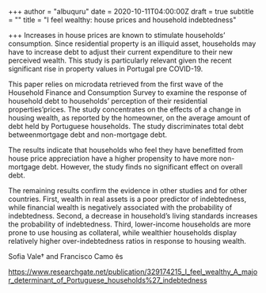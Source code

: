 +++
author = "albuquru"
date = 2020-10-11T04:00:00Z
draft = true
subtitle = ""
title = "I feel wealthy: house prices and household indebtedness"

+++
Increases in house prices are known to stimulate households’ consumption. Since residential property is an illiquid asset, households may have to increase debt to adjust their current expenditure to their new perceived wealth. This study is particularly relevant given the recent significant rise in property values in Portugal pre COVID-19.

This paper relies on microdata retrieved from the first wave of the Household Finance and Consumption Survey to examine the response of household debt to households’ perception of their residential properties’prices. The study concentrates on the effects of a change in housing wealth, as reported by the homeowner, on the average amount of debt held by Portuguese households. The study discriminates total debt betweenmortgage debt and non-mortgage debt.

The results indicate that households who feel they have benefitted from house price appreciation have a higher propensity to have more non-mortgage debt. However, the study finds no significant effect on overall debt.

The remaining results confirm the evidence in other studies and for other countries. First, wealth in real assets is a poor predictor of indebtedness, while financial wealth is negatively associated with the probability of indebtedness. Second, a decrease in household’s living standards increases the probability of indebtedness. Third, lower-income households are more prone to use housing as collateral, while wealthier households display relatively higher over-indebtedness ratios in response to housing wealth.

Sofia Vale† and Francisco Camo ̃es

https://www.researchgate.net/publication/329174215_I_feel_wealthy_A_major_determinant_of_Portuguese_households%27_indebtedness